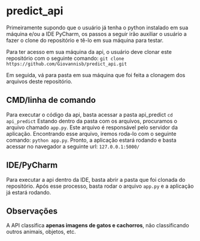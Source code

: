 # predict_api

Primeiramente supondo que o usuário já tenha o python instalado em sua máquina e/ou a IDE PyCharm, os passos a seguir irão auxiliar 
o usuário a fazer o clone do repositório e tê-lo em sua máquina para testar.

Para ter acesso em sua máquina da api, o usuário deve clonar este repositório com o seguinte comando:
`git clone https://github.com/Giovannisb/predict_api.git`

Em seguida, vá para pasta em sua máquina que foi feita a clonagem dos arquivos deste repositório.

## CMD/linha de comando
Para executar o código da api, basta acessar a pasta api_predict
`cd api_predict`
Estando dentro da pasta com os arquivos, procuramos o arquivo chamado `app.py`. Este arquivo é responsável pelo servidor da aplicação.
Encontrando esse arquivo, iremos roda-lo com o seguinte comando: `python app.py`.
Pronto, a aplicação estará rodando e basta acessar no navegador a seguinte url: `127.0.0.1:5000/`

## IDE/PyCharm
Para executar a api dentro da IDE, basta abrir a pasta que foi clonada do repositório. Após esse processo, basta rodar o arquivo `app.py`
e a aplicação já estará rodando.

## Observações
A API classifica **apenas imagens de gatos e cachorros**, não classificando outros animais, objetos, etc.
